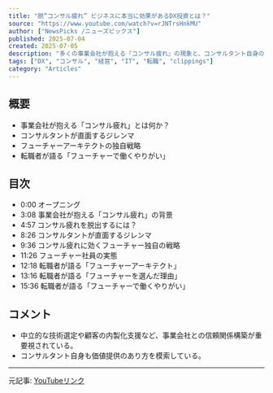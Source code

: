 ```yaml
---
title: "脱“コンサル疲れ” ビジネスに本当に効果があるDX投資とは？"
source: "https://www.youtube.com/watch?v=rJNTrsHnkMU"
author: ["NewsPicks /ニューズピックス"]
published: 2025-07-04
created: 2025-07-05
description: "多くの事業会社が抱える『コンサル疲れ』の現象と、コンサルタント自身の課題を解決する新たな関係性を模索。フューチャーアーキテクトへのキャリア転換者の声を通じて、経営数値に真に貢献するコンサルティングのあり方を探る。"
tags: ["DX", "コンサル", "経営", "IT", "転職", "clippings"]
category: "Articles"
---
```


## 概要

- 事業会社が抱える「コンサル疲れ」とは何か？
- コンサルタントが直面するジレンマ
- フューチャーアーキテクトの独自戦略
- 転職者が語る「フューチャーで働くやりがい」

## 目次

- 0:00 オープニング
- 3:08 事業会社が抱える「コンサル疲れ」の背景
- 4:57 コンサル疲れを脱出するには？
- 8:26 コンサルタントが直面するジレンマ
- 9:36 コンサル疲れに効くフューチャー独自の戦略
- 11:26 フューチャー社員の実態
- 12:18 転職者が語る「フューチャーアーキテクト」
- 13:16 転職者が語る「フューチャーを選んだ理由」
- 15:36 転職者が語る「フューチャーで働くやりがい」

## コメント

- 中立的な技術選定や顧客の内製化支援など、事業会社との信頼関係構築が重要視されている。
- コンサルタント自身も価値提供のあり方を模索している。

---

元記事: [YouTubeリンク](https://www.youtube.com/watch?v=rJNTrsHnkMU)
